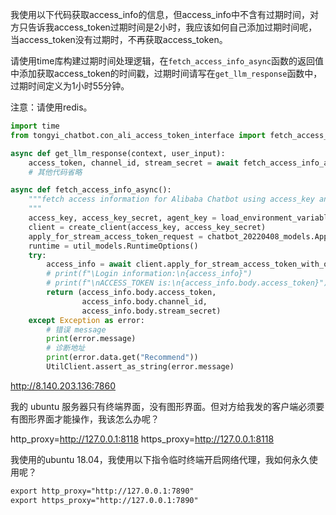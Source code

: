 

我使用以下代码获取access_info的信息，但access_info中不含有过期时间，对方只告诉我access_token过期时间是2小时，我应该如何自己添加过期时间呢，当access_token没有过期时，不再获取access_token。

请使用time库构建过期时间处理逻辑，在`fetch_access_info_async`函数的返回值中添加获取access_token的时间戳，过期时间请写在`get_llm_response`函数中，过期时间定义为1小时55分钟。

注意：请使用redis。

```python
import time
from tongyi_chatbot.con_ali_access_token_interface import fetch_access_info_async

async def get_llm_response(context, user_input):
    access_token, channel_id, stream_secret = await fetch_access_info_async()
    # 其他代码省略
```

```python
async def fetch_access_info_async():
    """fetch access information for Alibaba Chatbot using access_key and access_key_secret asynchronously.
    """
    access_key, access_key_secret, agent_key = load_environment_variables()
    client = create_client(access_key, access_key_secret)
    apply_for_stream_access_token_request = chatbot_20220408_models.ApplyForStreamAccessTokenRequest(agent_key=agent_key)
    runtime = util_models.RuntimeOptions()
    try:
        access_info = await client.apply_for_stream_access_token_with_options_async(apply_for_stream_access_token_request, runtime)
        # print(f"\Login information:\n{access_info}")
        # print(f"\nACCESS_TOKEN is:\n{access_info.body.access_token}")
        return (access_info.body.access_token,
                access_info.body.channel_id,
                access_info.body.stream_secret)
    except Exception as error:
        # 错误 message
        print(error.message)
        # 诊断地址
        print(error.data.get("Recommend"))
        UtilClient.assert_as_string(error.message)
```


http://8.140.203.136:7860

我的 ubuntu 服务器只有终端界面，没有图形界面。但对方给我发的客户端必须要有图形界面才能操作，我该怎么办呢？

http_proxy=http://127.0.0.1:8118
https_proxy=http://127.0.0.1:8118


我使用的ubuntu 18.04，我使用以下指令临时终端开启网络代理，我如何永久使用呢？

```txt
export http_proxy="http://127.0.0.1:7890"
export https_proxy="http://127.0.0.1:7890"
```